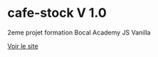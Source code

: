 # cafe-stock V 1.0

2eme projet formation Bocal Academy JS Vanilla

<a href="https://visualfaith-cafe-stock.netlify.app/">Voir le site</a>

